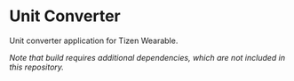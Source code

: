 # Unit Converter
Unit converter application for Tizen Wearable.

_Note that build requires additional dependencies, which are not included in this repository._
